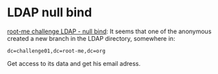 # LDAP null bind

[root-me challenge LDAP - null bind](https://www.root-me.org/en/Challenges/Network/LDAP-null-bind): It seems that one of the anonymous created a new branch in the LDAP directory, somewhere in:

    dc=challenge01,dc=root-me,dc=org

Get access to its data and get his email adress.
